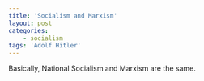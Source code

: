 ```yaml
---
title: 'Socialism and Marxism'
layout: post
categories:
    - socialism
tags: 'Adolf Hitler'
---
```


Basically, National Socialism and Marxism are the same.